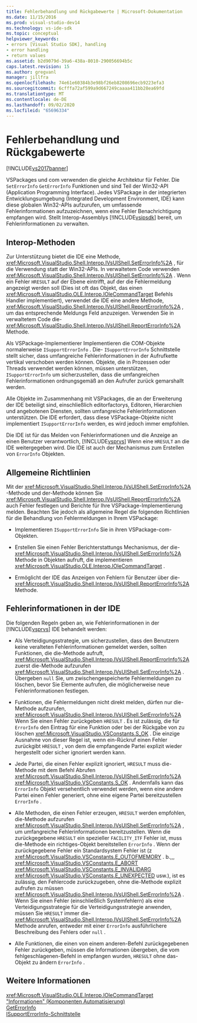 ```yaml
---
title: Fehlerbehandlung und Rückgabewerte | Microsoft-Dokumentation
ms.date: 11/15/2016
ms.prod: visual-studio-dev14
ms.technology: vs-ide-sdk
ms.topic: conceptual
helpviewer_keywords:
- errors [Visual Studio SDK], handling
- error handling
- return values
ms.assetid: b2d9079d-39a6-438a-8010-290056694b5c
caps.latest.revision: 15
ms.author: gregvanl
manager: jillfra
ms.openlocfilehash: 74e61e60384b3e98bf26eb8208696ecb9223efa3
ms.sourcegitcommit: 6cfffa72af599a9d667249caaaa411bb28ea69fd
ms.translationtype: MT
ms.contentlocale: de-DE
ms.lasthandoff: 09/02/2020
ms.locfileid: "65696334"
---
```

# <a name="error-handling-and-return-values"></a>Fehlerbehandlung und Rückgabewerte
[!INCLUDE[vs2017banner](../includes/vs2017banner.md)]

VSPackages und com verwenden die gleiche Architektur für Fehler. Die `SetErrorInfo` `GetErrorInfo` Funktionen und sind Teil der Win32-API (Application Programming Interface). Jedes VSPackage in der integrierten Entwicklungsumgebung (Integrated Development Environment, IDE) kann diese globalen Win32-APIs aufzurufen, um umfassende Fehlerinformationen aufzuzeichnen, wenn eine Fehler Benachrichtigung empfangen wird. Stellt Interop-Assemblys [!INCLUDE[vsipsdk](../includes/vsipsdk-md.md)] bereit, um Fehlerinformationen zu verwalten.  
  
## <a name="interop-methods"></a>Interop-Methoden  
 Zur Unterstützung bietet die IDE eine Methode, <xref:Microsoft.VisualStudio.Shell.Interop.IVsUIShell.SetErrorInfo%2A> , für die Verwendung statt der Win32-APIs. In verwaltetem Code verwenden <xref:Microsoft.VisualStudio.Shell.Interop.IVsUIShell.SetErrorInfo%2A> . Wenn ein Fehler `HRESULT` auf der Ebene eintrifft, auf der die Fehlermeldung angezeigt werden soll (Dies ist oft das Objekt, das einen <xref:Microsoft.VisualStudio.OLE.Interop.IOleCommandTarget> Befehls Handler implementiert), verwendet die IDE eine andere Methode, <xref:Microsoft.VisualStudio.Shell.Interop.IVsUIShell.ReportErrorInfo%2A> , um das entsprechende Meldungs Feld anzuzeigen. Verwenden Sie in verwaltetem Code die- <xref:Microsoft.VisualStudio.Shell.Interop.IVsUIShell.ReportErrorInfo%2A> Methode.  
  
 Als VSPackage-Implementierer Implementieren die COM-Objekte normalerweise `ISupportErrorInfo` . Die- `ISupportErrorInfo` Schnittstelle stellt sicher, dass umfangreiche Fehlerinformationen in der Aufrufkette vertikal verschoben werden können. Objekte, die in Prozessen oder Threads verwendet werden können, müssen unterstützen, `ISupportErrorInfo` um sicherzustellen, dass die umfangreichen Fehlerinformationen ordnungsgemäß an den Aufrufer zurück gemarshallt werden.  
  
 Alle Objekte im Zusammenhang mit VSPackages, die an der Erweiterung der IDE beteiligt sind, einschließlich editorfactorys, Editoren, Hierarchien und angebotenen Diensten, sollten umfangreiche Fehlerinformationen unterstützen. Die IDE erfordert, dass diese VSPackage-Objekte nicht implementiert `ISupportErrorInfo` werden, es wird jedoch immer empfohlen.  
  
 Die IDE ist für das Melden von Fehlerinformationen und die Anzeige an einen Benutzer verantwortlich, [!INCLUDE[vsprvs](../includes/vsprvs-md.md)] Wenn eine `HRESULT` an die IDE weitergegeben wird. Die IDE ist auch der Mechanismus zum Erstellen von `ErrorInfo` Objekten.  
  
## <a name="general-guidelines"></a>Allgemeine Richtlinien  
 Mit der <xref:Microsoft.VisualStudio.Shell.Interop.IVsUIShell.SetErrorInfo%2A> -Methode und der-Methode können Sie <xref:Microsoft.VisualStudio.Shell.Interop.IVsUIShell.ReportErrorInfo%2A> auch Fehler festlegen und Berichte für Ihre VSPackage-Implementierung melden. Beachten Sie jedoch als allgemeine Regel die folgenden Richtlinien für die Behandlung von Fehlermeldungen in Ihrem VSPackage:  
  
- Implementieren `ISupportErrorInfo` Sie in ihren VSPackage-com-Objekten.  
  
- Erstellen Sie einen Fehler Berichterstattungs Mechanismus, der die- <xref:Microsoft.VisualStudio.Shell.Interop.IVsUIShell.SetErrorInfo%2A> Methode in Objekten aufruft, die implementieren <xref:Microsoft.VisualStudio.OLE.Interop.IOleCommandTarget> .  
  
- Ermöglicht der IDE das Anzeigen von Fehlern für Benutzer über die- <xref:Microsoft.VisualStudio.Shell.Interop.IVsUIShell.ReportErrorInfo%2A> Methode.  
  
## <a name="error-information-in-the-ide"></a>Fehlerinformationen in der IDE  
 Die folgenden Regeln geben an, wie Fehlerinformationen in der [!INCLUDE[vsprvs](../includes/vsprvs-md.md)] IDE behandelt werden:  
  
- Als Verteidigungsstrategie, um sicherzustellen, dass den Benutzern keine veralteten Fehlerinformationen gemeldet werden, sollten Funktionen, die die-Methode aufruft, <xref:Microsoft.VisualStudio.Shell.Interop.IVsUIShell.ReportErrorInfo%2A> zuerst die-Methode aufzurufen <xref:Microsoft.VisualStudio.Shell.Interop.IVsUIShell.SetErrorInfo%2A> . Übergeben `null` Sie, um zwischengespeicherte Fehlermeldungen zu löschen, bevor Sie Elemente aufrufen, die möglicherweise neue Fehlerinformationen festlegen.  
  
- Funktionen, die Fehlermeldungen nicht direkt melden, dürfen nur die-Methode aufzurufen, <xref:Microsoft.VisualStudio.Shell.Interop.IVsUIShell.SetErrorInfo%2A> Wenn Sie einen Fehler zurückgeben `HRESULT` . Es ist zulässig, die für `ErrorInfo` den Eintrag für eine Funktion oder bei der Rückgabe von zu löschen <xref:Microsoft.VisualStudio.VSConstants.S_OK> . Die einzige Ausnahme von dieser Regel ist, wenn ein-Rückruf einen Fehler zurückgibt `HRESULT` , von dem die empfangende Partei explizit wieder hergestellt oder sicher ignoriert werden kann.  
  
- Jede Partei, die einen Fehler explizit ignoriert, `HRESULT` muss die-Methode mit dem Befehl Abrufen <xref:Microsoft.VisualStudio.Shell.Interop.IVsUIShell.SetErrorInfo%2A> <xref:Microsoft.VisualStudio.VSConstants.S_OK> . Andernfalls kann das `ErrorInfo` Objekt versehentlich verwendet werden, wenn eine andere Partei einen Fehler generiert, ohne eine eigene Partei bereitzustellen `ErrorInfo` .  
  
- Alle Methoden, die einen Fehler erzeugen, `HRESULT` werden empfohlen, die-Methode aufzurufen <xref:Microsoft.VisualStudio.Shell.Interop.IVsUIShell.SetErrorInfo%2A> , um umfangreiche Fehlerinformationen bereitzustellen. Wenn die zurückgegebene `HRESULT` ein spezieller `FACILITY_ITF` Fehler ist, muss die-Methode ein richtiges-Objekt bereitstellen `ErrorInfo` . Wenn der zurückgegebene Fehler ein Standardsystem Fehler ist (z <xref:Microsoft.VisualStudio.VSConstants.E_OUTOFMEMORY> . b.,,, <xref:Microsoft.VisualStudio.VSConstants.E_ABORT> <xref:Microsoft.VisualStudio.VSConstants.E_INVALIDARG> <xref:Microsoft.VisualStudio.VSConstants.E_UNEXPECTED> usw.), ist es zulässig, den Fehlercode zurückzugeben, ohne die-Methode explizit aufrufen zu müssen <xref:Microsoft.VisualStudio.Shell.Interop.IVsUIShell.SetErrorInfo%2A> . Wenn Sie einen Fehler (einschließlich Systemfehlern) als eine Verteidigungsstrategie für die Verteidigungsstrategie anwenden, müssen Sie `HRESULT` immer die- <xref:Microsoft.VisualStudio.Shell.Interop.IVsUIShell.SetErrorInfo%2A> Methode anrufen, entweder mit einer `ErrorInfo` ausführlichere Beschreibung des Fehlers oder `null` .  
  
- Alle Funktionen, die einen von einem anderen-Befehl zurückgegebenen Fehler zurückgeben, müssen die Informationen übergeben, die vom fehlgeschlagenen-Befehl in empfangen wurden, `HRESULT` ohne das-Objekt zu ändern `ErrorInfo` .  
  
## <a name="see-also"></a>Weitere Informationen  
 <xref:Microsoft.VisualStudio.OLE.Interop.IOleCommandTarget>   
 ["Informationen" (Komponenten Automatisierung)](https://msdn.microsoft.com/8eaacfac-fc37-4eaa-870b-10b99d598d66)   
 [GetErrorInfo](https://msdn.microsoft.com/03317526-8c4f-4173-bc10-110c8112676a)   
 [ISupportErrorInfo-Schnittstelle](https://msdn.microsoft.com/42d33066-36b4-4a5b-aa5d-46682e560f32)
